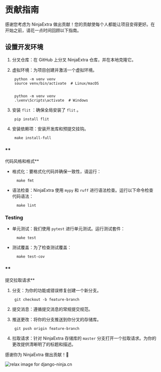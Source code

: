 **贡献指南**
=========

  
感谢您考虑为 NinjaExtra 做出贡献！您的贡献使每个人都能让项目变得更好。在开始之前，请花一点时间回顾以下指南。

  
设置开发环境
---------

1.    
    分叉仓库：在 GitHub 上分叉 NinjaExtra 仓库，并在本地克隆它。
    
2.    
    虚拟环境：为项目创建并激活一个虚拟环境。
    
        python -m venv venv
        source venv/bin/activate  # Linux/macOS
        
    
        python -m venv venv
        .\venv\Scripts\activate  # Windows
        
    
3.    
    安装 `flit` ：确保全局安装了 `flit` 。
    
        pip install flit
        
    
4.    
    安装依赖项：安装开发库和预提交挂钩。
    
        make install-full
        
    

### **  
代码风格和格式**

*     
    格式化：要格式化代码并确保一致性，请运行：
    
        make fmt
        
    
*     
    语法检查：NinjaExtra 使用 `mypy` 和 `ruff` 进行语法检查。运行以下命令检查代码语法：
    
        make lint
        
    

### **Testing**

*     
    单元测试：我们使用 `pytest` 进行单元测试。运行测试套件：
    
        make test
        
    
*     
    测试覆盖：为了检查测试覆盖：
    
        make test-cov
        
    

### **  
提交拉取请求**

1.    
    分支：为你的功能或错误修复创建一个新分支。
    
        git checkout -b feature-branch
        
    
2.    
    提交消息：遵循提交消息的常规提交规范。
    
3.    
    推送更改：将你的分支推送到你分叉的存储库。
    
        git push origin feature-branch
        
    
4.    
    拉取请求：针对 NinjaExtra 存储库的 `master` 分支打开一个拉取请求。为你的更改提供清晰明了的标题和描述。
    

  
感谢你为 NinjaExtra 做出贡献！🚀

<img style="object-fit: cover; object-position: 50% 50%;" alt="relax image for django-ninja.cn" loading="lazy" fetchpriority="auto" aria-hidden="true" draggable="false" src="https://picsum.photos/825/47.jpg">
